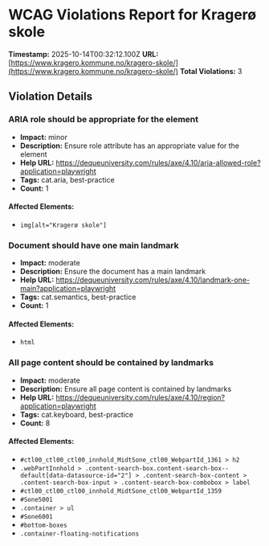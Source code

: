 # WCAG Violations Report for Kragerø skole

**Timestamp:** 2025-10-14T00:32:12.100Z
**URL:** [https://www.kragero.kommune.no/kragero-skole/](https://www.kragero.kommune.no/kragero-skole/)
**Total Violations:** 3

## Violation Details

### ARIA role should be appropriate for the element

- **Impact:** minor
- **Description:** Ensure role attribute has an appropriate value for the element
- **Help URL:** https://dequeuniversity.com/rules/axe/4.10/aria-allowed-role?application=playwright
- **Tags:** cat.aria, best-practice
- **Count:** 1

#### Affected Elements:

- `img[alt="Kragerø skole"]`

### Document should have one main landmark

- **Impact:** moderate
- **Description:** Ensure the document has a main landmark
- **Help URL:** https://dequeuniversity.com/rules/axe/4.10/landmark-one-main?application=playwright
- **Tags:** cat.semantics, best-practice
- **Count:** 1

#### Affected Elements:

- `html`

### All page content should be contained by landmarks

- **Impact:** moderate
- **Description:** Ensure all page content is contained by landmarks
- **Help URL:** https://dequeuniversity.com/rules/axe/4.10/region?application=playwright
- **Tags:** cat.keyboard, best-practice
- **Count:** 8

#### Affected Elements:

- `#ctl00_ctl00_ctl00_innhold_MidtSone_ctl00_WebpartId_1361 > h2`
- `.webPartInnhold > .content-search-box.content-search-box--default[data-datasource-id="2"] > .content-search-box-content > .content-search-box-input > .content-search-box-combobox > label`
- `#ctl00_ctl00_ctl00_innhold_MidtSone_ctl00_WebpartId_1359`
- `#Sone5001`
- `.container > ul`
- `#Sone6001`
- `#bottom-boxes`
- `.container-floating-notifications`
